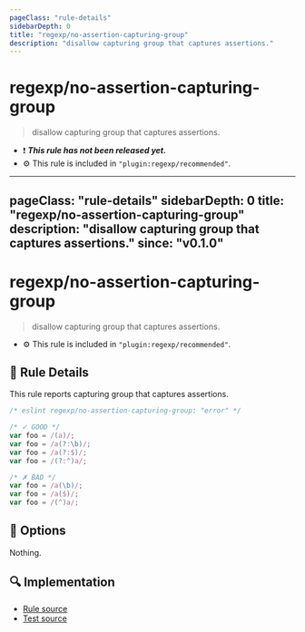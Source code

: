 ```yaml
---
pageClass: "rule-details"
sidebarDepth: 0
title: "regexp/no-assertion-capturing-group"
description: "disallow capturing group that captures assertions."
---
```

# regexp/no-assertion-capturing-group

> disallow capturing group that captures assertions.

- :exclamation: <badge text="This rule has not been released yet." vertical="middle" type="error"> ***This rule has not been released yet.*** </badge>
- :gear: This rule is included in `"plugin:regexp/recommended"`.

---
pageClass: "rule-details"
sidebarDepth: 0
title: "regexp/no-assertion-capturing-group"
description: "disallow capturing group that captures assertions."
since: "v0.1.0"
---
# regexp/no-assertion-capturing-group

> disallow capturing group that captures assertions.

- :gear: This rule is included in `"plugin:regexp/recommended"`.

## :book: Rule Details

This rule reports capturing group that captures assertions.

<eslint-code-block>

```js
/* eslint regexp/no-assertion-capturing-group: "error" */

/* ✓ GOOD */
var foo = /(a)/;
var foo = /a(?:\b)/;
var foo = /a(?:$)/;
var foo = /(?:^)a/;

/* ✗ BAD */
var foo = /a(\b)/;
var foo = /a($)/;
var foo = /(^)a/;
```

</eslint-code-block>

## :wrench: Options

Nothing.

## :mag: Implementation

- [Rule source](https://github.com/ota-meshi/eslint-plugin-regexp/blob/master/lib/rules/no-assertion-capturing-group.ts)
- [Test source](https://github.com/ota-meshi/eslint-plugin-regexp/blob/master/tests/lib/rules/no-assertion-capturing-group.ts)
